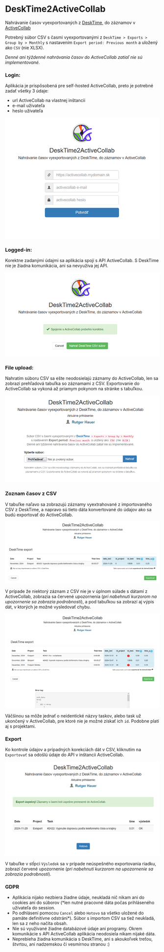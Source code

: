 
# DeskTime2ActiveCollab

Nahrávanie časov vyexportovaných z [DeskTime](https://desktime.com/), do záznamov v [ActiveCollab](https://activecollab.com/)

Potrebný súbor CSV s časmi vyexportovanými z `DeskTime > Exports > Group by > Monthly`
s nastavením `Export period: Previous month` a uložený ako `CSV` (nie XLSX).

*Denné ani týždenné nahrávania časov do ActiveCollab zatiaľ nie sú implementované.*

### Login:

Aplikácia je prispôsobená pre self-hosted ActiveCollab, preto je potrebné zadať všetky 3 údaje:
- url ActiveCollab na vlastnej inštancii
- e-mail užívateľa
- heslo užívateľa
 
![alt text](docs/screen_01_login.png)

### Logged-in:

Korektne zadanými údajmi sa aplikácia spojí s API ActiveCollab. S DeskTime nie je žiadna komunikácia, ani sa nevyužíva jej API.

![alt text](docs/screen_02_logged.png)

### File upload:

Nahratím súboru CSV sa ešte neodosielajú záznamy do ActiveCollab, len sa zobrazí prehľadová tabuľka so záznamami z CSV. Exportovanie do ActiveCollab sa vykoná až priamym pokynom na stránke s tabuľkou.

![alt text](docs/screen_03_file.png)

### Zoznam časov z CSV

V tabuľke naľavo sa zobrazujú záznamy vyextrahované z importovaného CSV z DeskTime, a napravo sú tieto dáta konvertované do údajov ako sa budú exportovať do ActiveCollab.

![alt text](docs/screen_04_tasklist.png)

V prípade že niektorý záznam z CSV nie je v úplnom súlade s dátami z ActiveCollab, zobrazia sa červené upozornenia (*pri nabehnutí kurzorom na upozornenie sa zobrazia podrobnosti*), a pod tabuľkou sa zobrazí aj výpis dát, v ktorých je možné vysledovať chybu.

![alt text](docs/screen_05_tasklist_err.png)

Väčšinou sa môže jednať o neidentické názvy taskov, alebo task už ukončený v ActiveCollab, pre ktoré nie je možné získať ich `id`. Podobne platí aj s projektami.

### Export

Ko kontrole údajov a prípadných korekciách dát v CSV, kliknutím na `Exportovať` sa odošlú údaje do API v inštancii ActiveCollab.

![alt text](docs/screen_06_export.png)

V tabuľke v stĺpci `Výsledok` sa v prípade neúspešného exportovania riadku, zobrazí červené upozornenie (*pri nabehnutí kurzorom na upozornenie sa zobrazia podrobnosti*).

### GDPR
- Aplikácia nijako nezbiera žiadne údaje, neukladá nič nikam ani do cookies ani do súborov (*len nutné pracovné dáta počas prihláseného užívateľa do session.
- Po odhlásení pomocou `Cancel` alebo `Hotovo` sa všetko uložené do pamäte definitívne odstráni*). Súbor s importom CSV sa tiež neukladá, len sa z neho načíta obsah.
- Nie sú využívané žiadne databázové údaje ani programy.
Okrem komunikácie s API ActiveCollab aplikácia neodosiela nikam nijaké dáta.
- Neprebieha žiadna komunikácia s DeskTime, ani s akoukoľvek treťou, štvrtou, ani nadzemskou či vesmírnou stranou  :)

